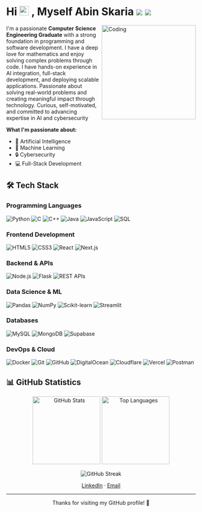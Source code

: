 <h1 class="casual-font">Hi <img src="https://media.giphy.com/media/hvRJCLFzcasrR4ia7z/giphy.gif" width="25px"> , Myself Abin Skaria  <img src="https://img.shields.io/github/followers/Abin-28?label=Follow&style=social"> <img src="https://komarev.com/ghpvc/?username=Abin-28&color=blue"> </h1>
<img align="right" alt="Coding" width="250" src="https://media.giphy.com/media/qgQUggAC3Pfv687qPC/giphy.gif">

I'm a passionate **Computer Science Engineering Graduate** with a strong foundation in programming and software development. I have a deep love for mathematics and enjoy solving complex problems through code. I have hands-on experience in AI integration, full-stack development, and deploying scalable applications. Passionate about solving real-world problems and creating meaningful impact through technology. Curious, self-motivated, and committed to advancing expertise in AI and cybersecurity

**What I'm passionate about:**
- 🤖 Artificial Intelligence
- 🧮 Machine Learning
- 🔒 Cybersecurity 
- 💻 Full-Stack Development


## 🛠️ Tech Stack

### Programming Languages
![Python](https://img.shields.io/badge/Python-3776AB?style=for-the-badge&logo=python&logoColor=white)
![C](https://img.shields.io/badge/C-00599C?style=for-the-badge&logo=c&logoColor=white)
![C++](https://img.shields.io/badge/C%2B%2B-00599C?style=for-the-badge&logo=c%2B%2B&logoColor=white)
![Java](https://img.shields.io/badge/Java-ED8B00?style=for-the-badge&logo=openjdk&logoColor=white)
![JavaScript](https://img.shields.io/badge/JavaScript-F7DF1E?style=for-the-badge&logo=javascript&logoColor=black)
![SQL](https://img.shields.io/badge/SQL-4479A1?style=for-the-badge&logo=mysql&logoColor=white)

### Frontend Development
![HTML5](https://img.shields.io/badge/HTML5-E34F26?style=for-the-badge&logo=html5&logoColor=white)
![CSS3](https://img.shields.io/badge/CSS3-1572B6?style=for-the-badge&logo=css3&logoColor=white)
![React](https://img.shields.io/badge/React-20232A?style=for-the-badge&logo=react&logoColor=61DAFB)
![Next.js](https://img.shields.io/badge/Next.js-000000?style=for-the-badge&logo=next.js&logoColor=white)

### Backend & APIs
![Node.js](https://img.shields.io/badge/Node.js-43853D?style=for-the-badge&logo=node.js&logoColor=white)
![Flask](https://img.shields.io/badge/Flask-000000?style=for-the-badge&logo=flask&logoColor=white)
![REST APIs](https://img.shields.io/badge/REST%20APIs-02569B?style=for-the-badge&logo=swagger&logoColor=white)

### Data Science & ML
![Pandas](https://img.shields.io/badge/Pandas-150458?style=for-the-badge&logo=pandas&logoColor=white)
![NumPy](https://img.shields.io/badge/NumPy-013243?style=for-the-badge&logo=numpy&logoColor=white)
![Scikit-learn](https://img.shields.io/badge/Scikit--learn-F7931E?style=for-the-badge&logo=scikit-learn&logoColor=white)
![Streamlit](https://img.shields.io/badge/Streamlit-FF4B4B?style=for-the-badge&logo=streamlit&logoColor=white)

### Databases
![MySQL](https://img.shields.io/badge/MySQL-4479A1?style=for-the-badge&logo=mysql&logoColor=white)
![MongoDB](https://img.shields.io/badge/MongoDB-4EA94B?style=for-the-badge&logo=mongodb&logoColor=white)
![Supabase](https://img.shields.io/badge/Supabase-3ECF8E?style=for-the-badge&logo=supabase&logoColor=white)

### DevOps & Cloud
![Docker](https://img.shields.io/badge/Docker-2496ED?style=for-the-badge&logo=docker&logoColor=white)
![Git](https://img.shields.io/badge/Git-F05032?style=for-the-badge&logo=git&logoColor=white)
![GitHub](https://img.shields.io/badge/GitHub-100000?style=for-the-badge&logo=github&logoColor=white)
![DigitalOcean](https://img.shields.io/badge/DigitalOcean-0080FF?style=for-the-badge&logo=digitalocean&logoColor=white)
![Cloudflare](https://img.shields.io/badge/Cloudflare-F38020?style=for-the-badge&logo=cloudflare&logoColor=white)
![Vercel](https://img.shields.io/badge/Vercel-000000?style=for-the-badge&logo=vercel&logoColor=white)
![Postman](https://img.shields.io/badge/Postman-FF6C37?style=for-the-badge&logo=postman&logoColor=white)


## 📊 GitHub Statistics

<p align="center">
  <img src="https://github-readme-stats.vercel.app/api?username=Abin-28&show_icons=true&theme=github_dark&count_private=true" alt="GitHub Stats" height="180">
  <img src="https://github-readme-stats.vercel.app/api/top-langs/?username=Abin-28&layout=compact&theme=github_dark" alt="Top Languages" height="180">
</p>

<p align="center">
  <img src="https://github-readme-streak-stats.herokuapp.com/?user=Abin-28&show_icons=true&theme=github-dark" alt="GitHub Streak">
</p>       

<p align=center>
 <a href="https://www.linkedin.com/in/abin-skaria-85140920b">LinkedIn</a> · <a href="mailto:abinskaria2802@gmail.com">Email</a> 
</p>

---

<p align=center>
Thanks for visiting my GitHub profile! 🚀
</p>